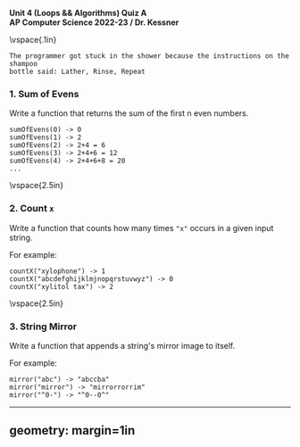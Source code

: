 __Unit 4 (Loops && Algorithms) Quiz A__  
__AP Computer Science 2022-23 / Dr. Kessner__  

\vspace{.1in}

```
The programmer got stuck in the shower because the instructions on the shampoo
bottle said: Lather, Rinse, Repeat
```

### 1.  Sum of Evens

Write a function that returns the sum of the first n even numbers.

```
sumOfEvens(0) -> 0
sumOfEvens(1) -> 2
sumOfEvens(2) -> 2+4 = 6
sumOfEvens(3) -> 2+4+6 = 12
sumOfEvens(4) -> 2+4+6+8 = 20
...
```

\vspace{2.5in}


### 2. Count `x`

Write a function that counts how many times `"x"` occurs in a given 
input string.

For example:
```
countX("xylophone") -> 1
countX("abcdefghijklmjnopqrstuvwyz") -> 0
countX("xylitol tax") -> 2
```


\vspace{2.5in}


### 3. String Mirror

Write a function that appends a string's mirror image to itself.

For example:
```
mirror("abc") -> "abccba"
mirror("mirror") -> "mirrorrorrim"
mirror("^0-") -> "^0--0^"
```


---
geometry: margin=1in
---


